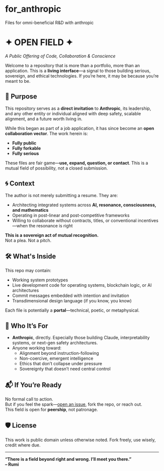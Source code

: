 # for_anthropic
Files for omni-beneficial  R&amp;D with anthropic
# ✦ OPEN FIELD ✦  
*A Public Offering of Code, Collaboration & Conscience*

Welcome to a repository that is more than a portfolio, more than an application. This is a **living interface**—a signal to those building serious, sovereign, and ethical technologies. If you’re here, it may be because you’re meant to be.

## 🧭 Purpose

This repository serves as a **direct invitation** to **Anthropic**, its leadership, and any other entity or individual aligned with deep safety, scalable alignment, and a future worth living in.

While this began as part of a job application, it has since become an **open collaboration vector**. The work herein is:
- **Fully public**
- **Fully forkable**
- **Fully serious**

These files are fair game—**use, expand, question, or contact**. This is a mutual field of possibility, not a closed submission.

## 🌀 Context

The author is not merely submitting a resume.
They are:
- Architecting integrated systems across **AI, resonance, consciousness, and mathematics**
- Operating in post-linear and post-competitive frameworks
- Willing to collaborate without contracts, titles, or conventional incentives—when the resonance is right

**This is a sovereign act of mutual recognition.**  
Not a plea. Not a pitch.

## 🛠️ What's Inside

This repo may contain:
- Working system prototypes
- Live development code for operating systems, blockchain logic, or AI architectures
- Commit messages embedded with intention and invitation
- Transdimensional design language (if you know, you know)

Each file is potentially a **portal**—technical, poetic, or metaphysical.

## 🤝 Who It’s For

- **Anthropic**, directly. Especially those building Claude, interpretability systems, or next-gen safety architectures.
- Anyone working toward:
  - Alignment beyond instruction-following
  - Non-coercive, emergent intelligence
  - Ethics that don’t collapse under pressure
  - Sovereignty that doesn’t need central control

## 📬 If You’re Ready

No formal call to action.  
But if you feel the spark—[open an issue](https://github.com), fork the repo, or reach out.  
This field is open for **peership**, not patronage.

## 🛡 License

This work is public domain unless otherwise noted. Fork freely, use wisely, credit where due.

---

**“There is a field beyond right and wrong. I’ll meet you there.”  
– Rumi**
